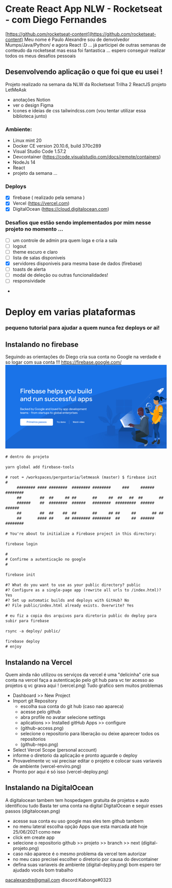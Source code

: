 # Create React App NLW - Rocketseat - com Diego Fernandes 
[https://github.com/rocketseat-content](https://github.com/rocketseat-content)
Meu nome é Paulo Alexandre sou de denvolvedor Mumps/Java/Python/ e agora React :D ...
já participei de outras semanas de conteudo da rocketseat mas essa foi fantastica ...
espero conseguir realizar todos os meus desafios pessoais  

## Desenvolvendo aplicação o que foi que eu usei !
Projeto realizado na semana da NLW da Rocketseat
Trilha 2 ReactJS projeto LetMeAsk 
- anotações Notion
- ver o design Figma
- Icones e ideias de css tailwindcss.com (vou tentar utilizar essa biblioteca junto)
### Ambiente:
- Linux mint 20 
- Docker CE version 20.10.6, build 370c289
- Visual Studio Code 1.57.2
- Devcontainer (https://code.visualstudio.com/docs/remote/containers)
- NodeJs 14
- React 
- projeto da semana ...

### Deploys
- [X] firebase ( realizado pela semana ) 
- [X] Vercel (https://vercel.com)
- [X] DigitalOcean (https://cloud.digitalocean.com)

### Desafios que estão sendo implementados por mim nesse projeto no momento ...
- [ ] um controle de admin pra quem loga e cria a sala
- [ ] logout 
- [ ] theme escuro e claro
- [ ] lista de salas disponiveis 
- [X] servidores disponiveis para mesma base de dados (firebase)
- [ ] toasts de alerta
- [ ] modal de deleção ou outras funcionalidades!
- [ ] responsividade
-  

# Deploy em varias plataformas
### pequeno tutorial para ajudar a quem nunca fez deploys or ai!
## Instalando no firebase
Seguindo as orientações do Diego cria sua conta no Google 
na verdade é so logar com sua conta !!!
 https://firebase.google.com/
 ![](firebase.png)
```
# dentro do projeto 

yarn global add firebase-tools

# root ➜ /workspaces/perguntaria/letmeask (master) $ firebase init
#
     ######## #### ########  ######## ########     ###     ######  ########
     ##        ##  ##     ## ##       ##     ##  ##   ##  ##       ##
     ######    ##  ########  ######   ########  #########  ######  ######
     ##        ##  ##    ##  ##       ##     ## ##     ##       ## ##
     ##       #### ##     ## ######## ########  ##     ##  ######  ########

# You're about to initialize a Firebase project in this directory:

firebase login

#
# Confirme a autenticação no google 
#

firebase init

#? What do you want to use as your public directory? public
#? Configure as a single-page app (rewrite all urls to /index.html)? Yes
#? Set up automatic builds and deploys with GitHub? No
#? File public/index.html already exists. Overwrite? Yes

# eu fiz a copia dos arquivos para diretorio public do deploy para subir para firebase

rsync -a deploy/ public/

firebase deploy
# enjoy 
```
## Instalando na Vercel 
Quem ainda não utilizou os serviços da vercel é uma "delicinha" 
crie sua conta na vercel faça a autenticação pelo git hub para vc ter acesso 
ao projetos q vc grava aqui !
(vercel.png)
Tudo grafico sem muitos problemas 
- Dashboard >> New Project
- Import git Repository
     - escolha sua conta do git hub (caso nao apareca)
     - acesse pelo github 
     - abra profile no avatar selecione settings
     - aplications >> Installed gitHub Apps >> configure
     - (github-access.png)
     - selecione o repositorio para liberação ou deixe aparecer todos os repositorios 
     - (github-repo.png)
- Select Vercel Scope (personal account)
- informe o diretorio da aplicação e pronto aguarde o deploy
- Provavelmente vc vai precisar editar o projeto e colocar suas variaveis de ambiente 
(vercel-enviro.png)
- Pronto por aqui é só isso 
(vercel-deploy.png)


## Instalando na DigitalOcean
A digitalocean tambem tem hospedagem gratuita de projetos e auto identificou tudo
Basta ter uma conta na digital DigitalOcean e seguir esses passos
(digitalocean.png)
- acesse sua conta eu uso google mas eles tem github tambem 
- no menu lateral escolha opção Apps que esta marcada até hoje 25/06/2021 como new
- click em create app
- selecione o repositorio github >> projeto >> branch >> next 
(digital-projeto.png)
- caso não aparece é o mesmo problema da vercel tem autorizar
- no meu caso precisei escolher o diretorio por causa do devcontainer
- defina suas variaveis de ambiente 
(digital-deploy.png)
bom espero ter ajudado vocês bom trabalho

pacalexandre@gmail.com
discord:Kabonge#0323


